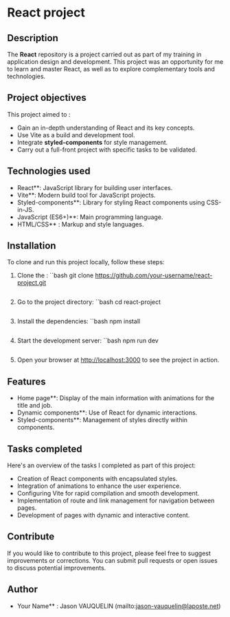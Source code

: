 # React project

## Description

The **React** repository is a project carried out as part of my training in application design and development. This project was an opportunity for me to learn and master React, as well as to explore complementary tools and technologies.

## Project objectives

This project aimed to :

- Gain an in-depth understanding of React and its key concepts.
- Use Vite as a build and development tool.
- Integrate **styled-components** for style management.
- Carry out a full-front project with specific tasks to be validated.

## Technologies used

- React**: JavaScript library for building user interfaces.
- Vite**: Modern build tool for JavaScript projects.
- Styled-components**: Library for styling React components using CSS-in-JS.
- JavaScript (ES6+)**: Main programming language.
- HTML/CSS** : Markup and style languages.

## Installation

To clone and run this project locally, follow these steps:

1. Clone the :
    ``bash
    git clone https://github.com/your-username/react-project.git
    ```

2. Go to the project directory:
    ``bash
    cd react-project
    ```

3. Install the dependencies:
    ``bash
    npm install
    ```

4. Start the development server:
    ``bash
    npm run dev
    ```

5. Open your browser at [http://localhost:3000](http://localhost:3000) to see the project in action.

## Features

- Home page**: Display of the main information with animations for the title and job.
- Dynamic components**: Use of React for dynamic interactions.
- Styled-components**: Management of styles directly within components.

## Tasks completed

Here's an overview of the tasks I completed as part of this project:

- Creation of React components with encapsulated styles.
- Integration of animations to enhance the user experience.
- Configuring Vite for rapid compilation and smooth development.
- Implementation of route and link management for navigation between pages.
- Development of pages with dynamic and interactive content.

## Contribute

If you would like to contribute to this project, please feel free to suggest improvements or corrections. You can submit pull requests or open issues to discuss potential improvements.

## Author

- Your Name** : Jason VAUQUELIN (mailto:jason-vauquelin@laposte.net)

